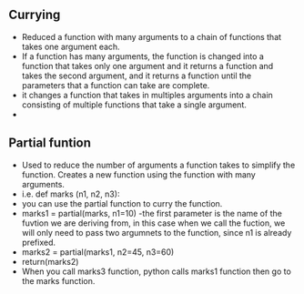 ## Currying
- Reduced a function with many arguments  to a chain of functions that takes one argument each.
-  If a function has many arguments, the function is changed into a function that takes only one argument and it returns a function and takes the second argument, and it returns a function until the parameters that a function can take are complete.
-  it changes a function that takes in multiples arguments into a chain consisting of multiple functions that take a single argument.
-  
## Partial funtion
- Used to reduce the number of arguments a function takes to simplify  the function. Creates a new function using the function with many arguments.
- i.e. def marks (n1, n2, n3):
- you can use the partial function to curry the function.
- marks1 = partial(marks, n1=10)   -the first parameter is the name of the fuvtion we are deriving from, in this case when we call the fuction, we will only need to pass two argumnets to the function, since n1 is already prefixed.
- marks2 = partial(marks1, n2=45, n3=60)
- return(marks2)
- When you call marks3 function, python calls marks1 function then go to the marks function.